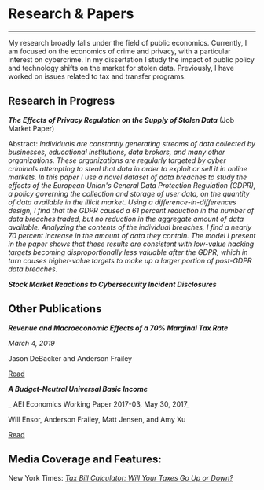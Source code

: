 # Research & Papers

---

My research broadly falls under the field of public economics. Currently, I am focused on the economics of crime and privacy, with a particular interest on cybercrime. In my dissertation I study the impact of public policy and technology shifts on the market for stolen data. Previously, I have worked on issues related to tax and transfer programs.

## Research in Progress

**_The Effects of Privacy Regulation on the Supply of Stolen Data_** (Job Market Paper)

Abstract: _Individuals are constantly generating streams of data collected by businesses, educational institutions, data brokers, and many other organizations. These organizations are regularly targeted by cyber criminals attempting to steal that data in order to exploit or sell it in online markets. In this paper I use a novel dataset of data breaches to study the effects of the European Union's General Data Protection Regulation (GDPR), a policy governing the collection and storage of user data, on the quantity of data available in the illicit market. Using a difference-in-differences design, I find that the GDPR caused a 61 percent reduction in the number of data breaches traded, but no reduction in the aggregate amount of data available. Analyzing the contents of the individual breaches, I find a nearly 70 percent increase in the amount of data they contain. The model I present in the paper shows that these results are consistent with low-value hacking targets becoming disproportionally less valuable after the GDPR, which in turn causes higher-value targets to make up a larger portion of post-GDPR data breaches._

**_Stock Market Reactions to Cybersecurity Incident Disclosures_**

## Other Publications

**_Revenue and Macroeconomic Effects of a 70% Marginal Tax Rate_**

_March 4, 2019_

Jason DeBacker and Anderson Frailey

[Read](http://www.openrg.com/reports/70pctMTR_QN.pdf)

**_A Budget-Neutral Universal Basic Income_**

_ AEI Economics Working Paper 2017-03, May 30, 2017_

Will Ensor, Anderson Frailey, Matt Jensen, and Amy Xu

[Read](https://www.aei.org/research-products/working-paper/a-budget-neutral-universal-basic-income/)

## Media Coverage and Features:

New York Times: [_Tax Bill Calculator: Will Your Taxes Go Up or Down?_](https://www.nytimes.com/interactive/2017/12/17/upshot/tax-calculator.html)
